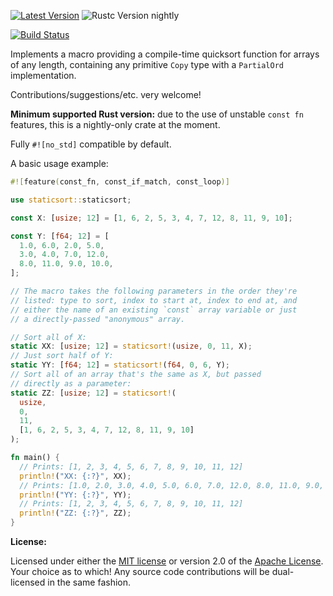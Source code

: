 [![Latest Version]][crates.io] ![Rustc Version nightly]

[Latest Version]: https://img.shields.io/crates/v/staticsort.svg
[crates.io]: https://crates.io/crates/staticsort
[Rustc Version nightly]: https://img.shields.io/badge/rustc-nightly-lightgray.svg
[![Build Status](https://travis-ci.com/slightlyoutofphase/staticsort.svg?branch=master)](https://travis-ci.com/slightlyoutofphase/staticsort)

Implements a macro providing a compile-time quicksort function for arrays of any length, containing any primitive `Copy` type with a `PartialOrd` implementation.

Contributions/suggestions/etc. very welcome!

**Minimum supported Rust version:** due to the use of unstable `const fn` features, this is a nightly-only crate at the moment.

Fully `#![no_std]` compatible by default.

A basic usage example:

```rust
#![feature(const_fn, const_if_match, const_loop)]

use staticsort::staticsort;

const X: [usize; 12] = [1, 6, 2, 5, 3, 4, 7, 12, 8, 11, 9, 10];

const Y: [f64; 12] = [
  1.0, 6.0, 2.0, 5.0,
  3.0, 4.0, 7.0, 12.0,
  8.0, 11.0, 9.0, 10.0,
];

// The macro takes the following parameters in the order they're
// listed: type to sort, index to start at, index to end at, and
// either the name of an existing `const` array variable or just
// a directly-passed "anonymous" array.

// Sort all of X:
static XX: [usize; 12] = staticsort!(usize, 0, 11, X);
// Just sort half of Y:
static YY: [f64; 12] = staticsort!(f64, 0, 6, Y);
// Sort all of an array that's the same as X, but passed
// directly as a parameter:
static ZZ: [usize; 12] = staticsort!(
  usize,
  0,
  11,
  [1, 6, 2, 5, 3, 4, 7, 12, 8, 11, 9, 10]
);

fn main() {
  // Prints: [1, 2, 3, 4, 5, 6, 7, 8, 9, 10, 11, 12]
  println!("XX: {:?}", XX);
  // Prints: [1.0, 2.0, 3.0, 4.0, 5.0, 6.0, 7.0, 12.0, 8.0, 11.0, 9.0, 10.0]
  println!("YY: {:?}", YY);
  // Prints: [1, 2, 3, 4, 5, 6, 7, 8, 9, 10, 11, 12]
  println!("ZZ: {:?}", ZZ);
}
```

**License:**

Licensed under either the <a href="LICENSE-MIT">MIT license</a> or version 2.0 of the <a href="LICENSE-APACHE">Apache License</a>. Your choice as to which!
Any source code contributions will be dual-licensed in the same fashion.
